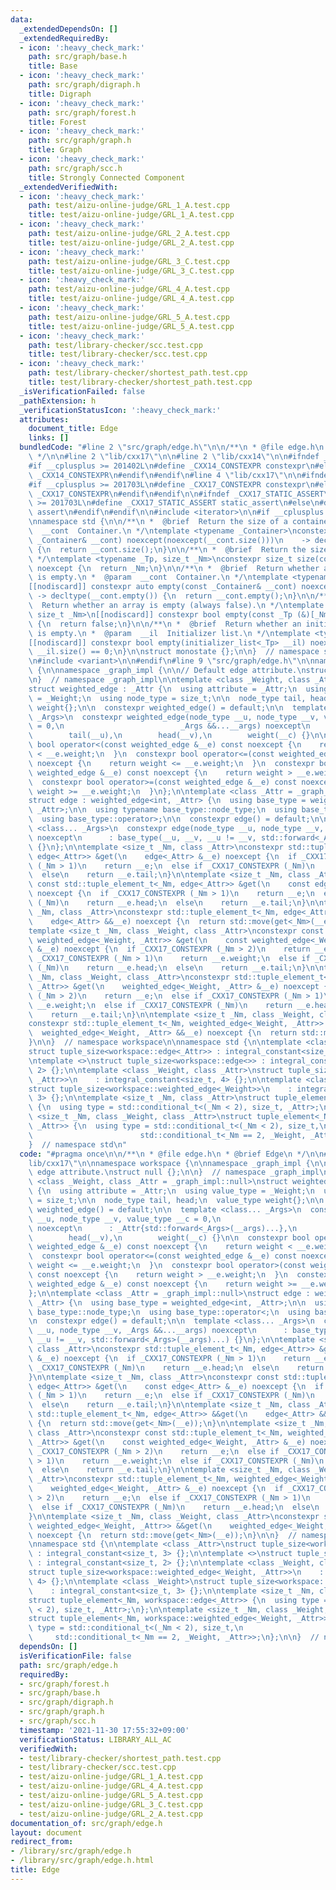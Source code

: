```yaml
---
data:
  _extendedDependsOn: []
  _extendedRequiredBy:
  - icon: ':heavy_check_mark:'
    path: src/graph/base.h
    title: Base
  - icon: ':heavy_check_mark:'
    path: src/graph/digraph.h
    title: Digraph
  - icon: ':heavy_check_mark:'
    path: src/graph/forest.h
    title: Forest
  - icon: ':heavy_check_mark:'
    path: src/graph/graph.h
    title: Graph
  - icon: ':heavy_check_mark:'
    path: src/graph/scc.h
    title: Strongly Connected Component
  _extendedVerifiedWith:
  - icon: ':heavy_check_mark:'
    path: test/aizu-online-judge/GRL_1_A.test.cpp
    title: test/aizu-online-judge/GRL_1_A.test.cpp
  - icon: ':heavy_check_mark:'
    path: test/aizu-online-judge/GRL_2_A.test.cpp
    title: test/aizu-online-judge/GRL_2_A.test.cpp
  - icon: ':heavy_check_mark:'
    path: test/aizu-online-judge/GRL_3_C.test.cpp
    title: test/aizu-online-judge/GRL_3_C.test.cpp
  - icon: ':heavy_check_mark:'
    path: test/aizu-online-judge/GRL_4_A.test.cpp
    title: test/aizu-online-judge/GRL_4_A.test.cpp
  - icon: ':heavy_check_mark:'
    path: test/aizu-online-judge/GRL_5_A.test.cpp
    title: test/aizu-online-judge/GRL_5_A.test.cpp
  - icon: ':heavy_check_mark:'
    path: test/library-checker/scc.test.cpp
    title: test/library-checker/scc.test.cpp
  - icon: ':heavy_check_mark:'
    path: test/library-checker/shortest_path.test.cpp
    title: test/library-checker/shortest_path.test.cpp
  _isVerificationFailed: false
  _pathExtension: h
  _verificationStatusIcon: ':heavy_check_mark:'
  attributes:
    document_title: Edge
    links: []
  bundledCode: "#line 2 \"src/graph/edge.h\"\n\n/**\n * @file edge.h\n * @brief Edge\n\
    \ */\n\n#line 2 \"lib/cxx17\"\n\n#line 2 \"lib/cxx14\"\n\n#ifndef _CXX14_CONSTEXPR\n\
    #if __cplusplus >= 201402L\n#define _CXX14_CONSTEXPR constexpr\n#else\n#define\
    \ _CXX14_CONSTEXPR\n#endif\n#endif\n#line 4 \"lib/cxx17\"\n\n#ifndef _CXX17_CONSTEXPR\n\
    #if __cplusplus >= 201703L\n#define _CXX17_CONSTEXPR constexpr\n#else\n#define\
    \ _CXX17_CONSTEXPR\n#endif\n#endif\n\n#ifndef _CXX17_STATIC_ASSERT\n#if __cplusplus\
    \ >= 201703L\n#define _CXX17_STATIC_ASSERT static_assert\n#else\n#define _CXX17_STATIC_ASSERT\
    \ assert\n#endif\n#endif\n\n#include <iterator>\n\n#if __cplusplus < 201703L\n\
    \nnamespace std {\n\n/**\n *  @brief  Return the size of a container.\n *  @param\
    \  __cont  Container.\n */\ntemplate <typename _Container>\nconstexpr auto size(const\
    \ _Container& __cont) noexcept(noexcept(__cont.size()))\n    -> decltype(__cont.size())\
    \ {\n  return __cont.size();\n}\n\n/**\n *  @brief  Return the size of an array.\n\
    \ */\ntemplate <typename _Tp, size_t _Nm>\nconstexpr size_t size(const _Tp (&)[_Nm])\
    \ noexcept {\n  return _Nm;\n}\n\n/**\n *  @brief  Return whether a container\
    \ is empty.\n *  @param  __cont  Container.\n */\ntemplate <typename _Container>\n\
    [[nodiscard]] constexpr auto empty(const _Container& __cont) noexcept(\n    noexcept(__cont.empty()))\
    \ -> decltype(__cont.empty()) {\n  return __cont.empty();\n}\n\n/**\n *  @brief\
    \  Return whether an array is empty (always false).\n */\ntemplate <typename _Tp,\
    \ size_t _Nm>\n[[nodiscard]] constexpr bool empty(const _Tp (&)[_Nm]) noexcept\
    \ {\n  return false;\n}\n\n/**\n *  @brief  Return whether an initializer_list\
    \ is empty.\n *  @param  __il  Initializer list.\n */\ntemplate <typename _Tp>\n\
    [[nodiscard]] constexpr bool empty(initializer_list<_Tp> __il) noexcept {\n  return\
    \ __il.size() == 0;\n}\n\nstruct monostate {};\n\n}  // namespace std\n\n#else\n\
    \n#include <variant>\n\n#endif\n#line 9 \"src/graph/edge.h\"\n\nnamespace workspace\
    \ {\n\nnamespace _graph_impl {\n\n// Default edge attribute.\nstruct null {};\n\
    \n}  // namespace _graph_impl\n\ntemplate <class _Weight, class _Attr = _graph_impl::null>\n\
    struct weighted_edge : _Attr {\n  using attribute = _Attr;\n  using value_type\
    \ = _Weight;\n  using node_type = size_t;\n\n  node_type tail, head;\n  value_type\
    \ weight{};\n\n  constexpr weighted_edge() = default;\n\n  template <class...\
    \ _Args>\n  constexpr weighted_edge(node_type __u, node_type __v, value_type __c\
    \ = 0,\n                          _Args &&...__args) noexcept\n      : _Attr{std::forward<_Args>(__args)...},\n\
    \        tail(__u),\n        head(__v),\n        weight(__c) {}\n\n  constexpr\
    \ bool operator<(const weighted_edge &__e) const noexcept {\n    return weight\
    \ < __e.weight;\n  }\n  constexpr bool operator<=(const weighted_edge &__e) const\
    \ noexcept {\n    return weight <= __e.weight;\n  }\n  constexpr bool operator>(const\
    \ weighted_edge &__e) const noexcept {\n    return weight > __e.weight;\n  }\n\
    \  constexpr bool operator>=(const weighted_edge &__e) const noexcept {\n    return\
    \ weight >= __e.weight;\n  }\n};\n\ntemplate <class _Attr = _graph_impl::null>\n\
    struct edge : weighted_edge<int, _Attr> {\n  using base_type = weighted_edge<int,\
    \ _Attr>;\n\n  using typename base_type::node_type;\n  using base_type::operator<;\n\
    \  using base_type::operator>;\n\n  constexpr edge() = default;\n\n  template\
    \ <class... _Args>\n  constexpr edge(node_type __u, node_type __v, _Args &&...__args)\
    \ noexcept\n      : base_type(__u, __v, __u != __v, std::forward<_Args>(__args)...)\
    \ {}\n};\n\ntemplate <size_t _Nm, class _Attr>\nconstexpr std::tuple_element_t<_Nm,\
    \ edge<_Attr>> &get(\n    edge<_Attr> &__e) noexcept {\n  if _CXX17_CONSTEXPR\
    \ (_Nm > 1)\n    return __e;\n  else if _CXX17_CONSTEXPR (_Nm)\n    return __e.head;\n\
    \  else\n    return __e.tail;\n}\n\ntemplate <size_t _Nm, class _Attr>\nconstexpr\
    \ const std::tuple_element_t<_Nm, edge<_Attr>> &get(\n    const edge<_Attr> &__e)\
    \ noexcept {\n  if _CXX17_CONSTEXPR (_Nm > 1)\n    return __e;\n  else if _CXX17_CONSTEXPR\
    \ (_Nm)\n    return __e.head;\n  else\n    return __e.tail;\n}\n\ntemplate <size_t\
    \ _Nm, class _Attr>\nconstexpr std::tuple_element_t<_Nm, edge<_Attr>> &&get(\n\
    \    edge<_Attr> &&__e) noexcept {\n  return std::move(get<_Nm>(__e));\n}\n\n\
    template <size_t _Nm, class _Weight, class _Attr>\nconstexpr const std::tuple_element_t<_Nm,\
    \ weighted_edge<_Weight, _Attr>> &get(\n    const weighted_edge<_Weight, _Attr>\
    \ &__e) noexcept {\n  if _CXX17_CONSTEXPR (_Nm > 2)\n    return __e;\n  else if\
    \ _CXX17_CONSTEXPR (_Nm > 1)\n    return __e.weight;\n  else if _CXX17_CONSTEXPR\
    \ (_Nm)\n    return __e.head;\n  else\n    return __e.tail;\n}\n\ntemplate <size_t\
    \ _Nm, class _Weight, class _Attr>\nconstexpr std::tuple_element_t<_Nm, weighted_edge<_Weight,\
    \ _Attr>> &get(\n    weighted_edge<_Weight, _Attr> &__e) noexcept {\n  if _CXX17_CONSTEXPR\
    \ (_Nm > 2)\n    return __e;\n  else if _CXX17_CONSTEXPR (_Nm > 1)\n    return\
    \ __e.weight;\n  else if _CXX17_CONSTEXPR (_Nm)\n    return __e.head;\n  else\n\
    \    return __e.tail;\n}\n\ntemplate <size_t _Nm, class _Weight, class _Attr>\n\
    constexpr std::tuple_element_t<_Nm, weighted_edge<_Weight, _Attr>> &&get(\n  \
    \  weighted_edge<_Weight, _Attr> &&__e) noexcept {\n  return std::move(get<_Nm>(__e));\n\
    }\n\n}  // namespace workspace\n\nnamespace std {\n\ntemplate <class _Attr>\n\
    struct tuple_size<workspace::edge<_Attr>> : integral_constant<size_t, 3> {};\n\
    \ntemplate <>\nstruct tuple_size<workspace::edge<>> : integral_constant<size_t,\
    \ 2> {};\n\ntemplate <class _Weight, class _Attr>\nstruct tuple_size<workspace::weighted_edge<_Weight,\
    \ _Attr>>\n    : integral_constant<size_t, 4> {};\n\ntemplate <class _Weight>\n\
    struct tuple_size<workspace::weighted_edge<_Weight>>\n    : integral_constant<size_t,\
    \ 3> {};\n\ntemplate <size_t _Nm, class _Attr>\nstruct tuple_element<_Nm, workspace::edge<_Attr>>\
    \ {\n  using type = std::conditional_t<(_Nm < 2), size_t, _Attr>;\n};\n\ntemplate\
    \ <size_t _Nm, class _Weight, class _Attr>\nstruct tuple_element<_Nm, workspace::weighted_edge<_Weight,\
    \ _Attr>> {\n  using type = std::conditional_t<(_Nm < 2), size_t,\n          \
    \                        std::conditional_t<_Nm == 2, _Weight, _Attr>>;\n};\n\n\
    }  // namespace std\n"
  code: "#pragma once\n\n/**\n * @file edge.h\n * @brief Edge\n */\n\n#include \"\
    lib/cxx17\"\n\nnamespace workspace {\n\nnamespace _graph_impl {\n\n// Default\
    \ edge attribute.\nstruct null {};\n\n}  // namespace _graph_impl\n\ntemplate\
    \ <class _Weight, class _Attr = _graph_impl::null>\nstruct weighted_edge : _Attr\
    \ {\n  using attribute = _Attr;\n  using value_type = _Weight;\n  using node_type\
    \ = size_t;\n\n  node_type tail, head;\n  value_type weight{};\n\n  constexpr\
    \ weighted_edge() = default;\n\n  template <class... _Args>\n  constexpr weighted_edge(node_type\
    \ __u, node_type __v, value_type __c = 0,\n                          _Args &&...__args)\
    \ noexcept\n      : _Attr{std::forward<_Args>(__args)...},\n        tail(__u),\n\
    \        head(__v),\n        weight(__c) {}\n\n  constexpr bool operator<(const\
    \ weighted_edge &__e) const noexcept {\n    return weight < __e.weight;\n  }\n\
    \  constexpr bool operator<=(const weighted_edge &__e) const noexcept {\n    return\
    \ weight <= __e.weight;\n  }\n  constexpr bool operator>(const weighted_edge &__e)\
    \ const noexcept {\n    return weight > __e.weight;\n  }\n  constexpr bool operator>=(const\
    \ weighted_edge &__e) const noexcept {\n    return weight >= __e.weight;\n  }\n\
    };\n\ntemplate <class _Attr = _graph_impl::null>\nstruct edge : weighted_edge<int,\
    \ _Attr> {\n  using base_type = weighted_edge<int, _Attr>;\n\n  using typename\
    \ base_type::node_type;\n  using base_type::operator<;\n  using base_type::operator>;\n\
    \n  constexpr edge() = default;\n\n  template <class... _Args>\n  constexpr edge(node_type\
    \ __u, node_type __v, _Args &&...__args) noexcept\n      : base_type(__u, __v,\
    \ __u != __v, std::forward<_Args>(__args)...) {}\n};\n\ntemplate <size_t _Nm,\
    \ class _Attr>\nconstexpr std::tuple_element_t<_Nm, edge<_Attr>> &get(\n    edge<_Attr>\
    \ &__e) noexcept {\n  if _CXX17_CONSTEXPR (_Nm > 1)\n    return __e;\n  else if\
    \ _CXX17_CONSTEXPR (_Nm)\n    return __e.head;\n  else\n    return __e.tail;\n\
    }\n\ntemplate <size_t _Nm, class _Attr>\nconstexpr const std::tuple_element_t<_Nm,\
    \ edge<_Attr>> &get(\n    const edge<_Attr> &__e) noexcept {\n  if _CXX17_CONSTEXPR\
    \ (_Nm > 1)\n    return __e;\n  else if _CXX17_CONSTEXPR (_Nm)\n    return __e.head;\n\
    \  else\n    return __e.tail;\n}\n\ntemplate <size_t _Nm, class _Attr>\nconstexpr\
    \ std::tuple_element_t<_Nm, edge<_Attr>> &&get(\n    edge<_Attr> &&__e) noexcept\
    \ {\n  return std::move(get<_Nm>(__e));\n}\n\ntemplate <size_t _Nm, class _Weight,\
    \ class _Attr>\nconstexpr const std::tuple_element_t<_Nm, weighted_edge<_Weight,\
    \ _Attr>> &get(\n    const weighted_edge<_Weight, _Attr> &__e) noexcept {\n  if\
    \ _CXX17_CONSTEXPR (_Nm > 2)\n    return __e;\n  else if _CXX17_CONSTEXPR (_Nm\
    \ > 1)\n    return __e.weight;\n  else if _CXX17_CONSTEXPR (_Nm)\n    return __e.head;\n\
    \  else\n    return __e.tail;\n}\n\ntemplate <size_t _Nm, class _Weight, class\
    \ _Attr>\nconstexpr std::tuple_element_t<_Nm, weighted_edge<_Weight, _Attr>> &get(\n\
    \    weighted_edge<_Weight, _Attr> &__e) noexcept {\n  if _CXX17_CONSTEXPR (_Nm\
    \ > 2)\n    return __e;\n  else if _CXX17_CONSTEXPR (_Nm > 1)\n    return __e.weight;\n\
    \  else if _CXX17_CONSTEXPR (_Nm)\n    return __e.head;\n  else\n    return __e.tail;\n\
    }\n\ntemplate <size_t _Nm, class _Weight, class _Attr>\nconstexpr std::tuple_element_t<_Nm,\
    \ weighted_edge<_Weight, _Attr>> &&get(\n    weighted_edge<_Weight, _Attr> &&__e)\
    \ noexcept {\n  return std::move(get<_Nm>(__e));\n}\n\n}  // namespace workspace\n\
    \nnamespace std {\n\ntemplate <class _Attr>\nstruct tuple_size<workspace::edge<_Attr>>\
    \ : integral_constant<size_t, 3> {};\n\ntemplate <>\nstruct tuple_size<workspace::edge<>>\
    \ : integral_constant<size_t, 2> {};\n\ntemplate <class _Weight, class _Attr>\n\
    struct tuple_size<workspace::weighted_edge<_Weight, _Attr>>\n    : integral_constant<size_t,\
    \ 4> {};\n\ntemplate <class _Weight>\nstruct tuple_size<workspace::weighted_edge<_Weight>>\n\
    \    : integral_constant<size_t, 3> {};\n\ntemplate <size_t _Nm, class _Attr>\n\
    struct tuple_element<_Nm, workspace::edge<_Attr>> {\n  using type = std::conditional_t<(_Nm\
    \ < 2), size_t, _Attr>;\n};\n\ntemplate <size_t _Nm, class _Weight, class _Attr>\n\
    struct tuple_element<_Nm, workspace::weighted_edge<_Weight, _Attr>> {\n  using\
    \ type = std::conditional_t<(_Nm < 2), size_t,\n                             \
    \     std::conditional_t<_Nm == 2, _Weight, _Attr>>;\n};\n\n}  // namespace std\n"
  dependsOn: []
  isVerificationFile: false
  path: src/graph/edge.h
  requiredBy:
  - src/graph/forest.h
  - src/graph/base.h
  - src/graph/digraph.h
  - src/graph/graph.h
  - src/graph/scc.h
  timestamp: '2021-11-30 17:55:32+09:00'
  verificationStatus: LIBRARY_ALL_AC
  verifiedWith:
  - test/library-checker/shortest_path.test.cpp
  - test/library-checker/scc.test.cpp
  - test/aizu-online-judge/GRL_1_A.test.cpp
  - test/aizu-online-judge/GRL_4_A.test.cpp
  - test/aizu-online-judge/GRL_5_A.test.cpp
  - test/aizu-online-judge/GRL_3_C.test.cpp
  - test/aizu-online-judge/GRL_2_A.test.cpp
documentation_of: src/graph/edge.h
layout: document
redirect_from:
- /library/src/graph/edge.h
- /library/src/graph/edge.h.html
title: Edge
---
```


